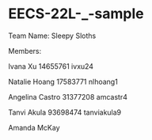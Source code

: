 # EECS-22L-_-sample
Team Name: Sleepy Sloths


Members: 

Ivana Xu 14655761 ivxu24

Natalie Hoang 17583771 nlhoang1

Angelina Castro 31377208 amcastr4

Tanvi Akula 93698474 tanviakula9

Amanda McKay

